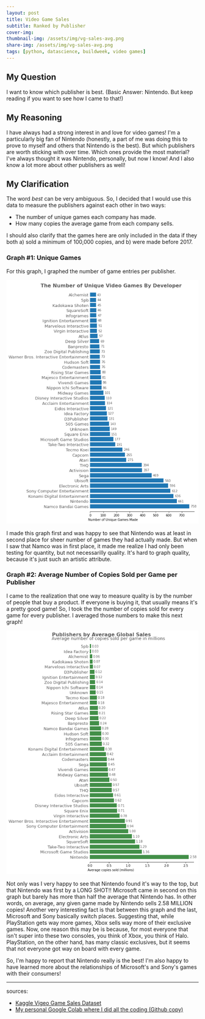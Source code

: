 ```yaml
---
layout: post
title: Video Game Sales
subtitle: Ranked by Publisher
cover-img: 
thumbnail-img: /assets/img/vg-sales-avg.png
share-img: /assets/img/vg-sales-avg.png
tags: [python, datascience, buildweek, video games]
---
```

## My Question
I want to know which publisher is best. (Basic Answer: Nintendo. But keep reading if you want to see how I came to that!)

## My Reasoning
I have always had a strong interest in and love for video games! I'm a particularly big fan of Nintendo (honestly, a part of me was doing this to prove to myself and others that Nintendo is the best). But which publishers are worth sticking with over time. Which ones provide the most material? I've always thought it was Nintendo, personally, but now I know! And I also know a lot more about other publishers as well!

## My Clarification
The word *best* can be very ambiguous. So, I decided that I would use this data to measure the publishers against each other in two ways:
- The number of unique games each company has made.
- How many copies the average game from each company  sells.

I should also clarify that the games here are only included in the data if they both a) sold a minimum of 100,000 copies, and b) were made before 2017.

### Graph #1: Unique Games
For this graph, I graphed the number of game entries per publisher.

![graph of unique games made by each publisher](/assets/img/vg-sales.png)

I made this graph first and was happy to see that Nintendo was at least in second place for sheer number of games they had actually made. But when I saw that Namco was in first place, it made me realize I had only been testing for quantity, but not necessarilly quality. It's hard to graph quality, because it's just such an artistic attribute.

### Graph #2: Average Number of Copies Sold per Game per Publisher
I came to the realization that one way to measure quality is by the number of people that buy a product. If everyone is buying it, that usually means it's a pretty good game! So, I took the the number of copies sold for every game for every publisher. I averaged those numbers to make this next graph!

![graph of average number of copies sold per game for each publisher](/assets/img/vg-sales-avg.png)

Not only was I very happy to see that Nintendo found it's way to the top, but that Nintendo was first by a LONG SHOT!! Microsoft came in second on this graph but barely has more than half the average that Nintendo has. In other words, on average, any given game made by Nintendo sells 2.58 MILLION copies! Another very interesting fact is that between this graph and the last, Microsoft and Sony basically switch places. Suggesting that, while PlayStation gets way more games, Xbox sells way more of their exclusive games. Now, one reason this may be is because, for most everyone that isn't super into these two consoles, you think of Xbox, you think of Halo. PlayStation, on the other hand, has many classic exclusives, but it seems that not everyone got way on board with every game.

So, I'm happy to report that Nintendo really is the best! I'm also happy to have learned more about the relationships of Microsoft's and Sony's games with their consumers!

---

sources:
* [Kaggle Vigeo Game Sales Dataset](https://www.kaggle.com/gregorut/videogamesales)
* [My personal Google Colab where I did all the coding (Github copy)](https://github.com/jrivest2/build_week1/blob/master/Justin_Rivest_Buildweek1_Video_Game_Sales.ipynb)
